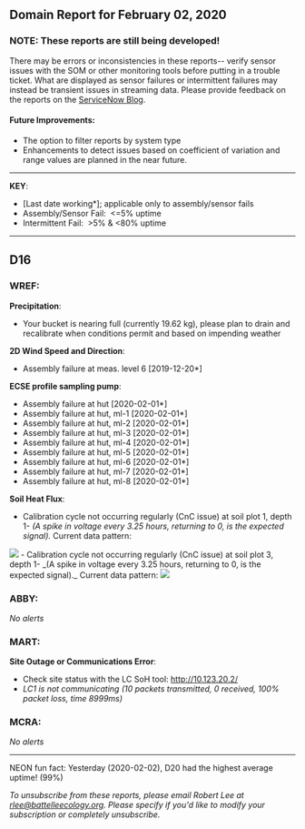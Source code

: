 ## Domain Report for February 02, 2020


### NOTE: These reports are still being developed!
There may be errors or inconsistencies in these reports-- verify sensor issues with the SOM or other monitoring tools before putting in a trouble ticket. What are displayed as sensor failures or intermittent failures may instead be transient issues in streaming data.
Please provide feedback on the reports on the [ServiceNow Blog](https://neon.service-now.com/community?id=community_blog&sys_id=9b4fbe8adbed734017ecf9041d9619be).

#### Future Improvements: 
 - The option to filter reports by system type 
 - Enhancements to detect issues based on coefficient of variation and range values are planned in the near future.

***

**KEY**:

 - [Last date working*]; applicable only to assembly/sensor fails
 - Assembly/Sensor Fail:&nbsp;&nbsp;<=5% uptime
 - Intermittent Fail:&nbsp;&nbsp;>5% & <80% uptime

***
## D16

### WREF:

**Precipitation**:
 - Your bucket is nearing full (currently 19.62 kg), please plan to drain and recalibrate when conditions permit and based on impending weather

**2D Wind Speed and Direction**:
 - Assembly failure at meas. level 6 [2019-12-20*]

**ECSE profile sampling pump**:
 - Assembly failure at hut [2020-02-01*]
 - Assembly failure at hut, ml-1 [2020-02-01*]
 - Assembly failure at hut, ml-2 [2020-02-01*]
 - Assembly failure at hut, ml-3 [2020-02-01*]
 - Assembly failure at hut, ml-4 [2020-02-01*]
 - Assembly failure at hut, ml-5 [2020-02-01*]
 - Assembly failure at hut, ml-6 [2020-02-01*]
 - Assembly failure at hut, ml-7 [2020-02-01*]
 - Assembly failure at hut, ml-8 [2020-02-01*]

**Soil Heat Flux**:
 - Calibration cycle not occurring regularly (CnC issue) at soil plot 1, depth 1- _(A spike in voltage every 3.25 hours, returning to 0, is the expected signal)._ Current data pattern:

<img src="/scratch/SOM/rollingAnalysis/RptDp00/smartAlerts/imgs/NEON.D16.WREF.DP0.00040.001.01800.001.501.000-2020-02-02.png">
 - Calibration cycle not occurring regularly (CnC issue) at soil plot 3, depth 1- _(A spike in voltage every 3.25 hours, returning to 0, is the expected signal)._ Current data pattern:

<img src="/scratch/SOM/rollingAnalysis/RptDp00/smartAlerts/imgs/NEON.D16.WREF.DP0.00040.001.01800.003.501.000-2020-02-02.png">

### ABBY:

_No alerts_

### MART:

**Site Outage or Communications Error**:
 - Check site status with the LC SoH tool: http://10.123.20.2/
 - _LC1 is not communicating (10 packets transmitted, 0 received, 100% packet loss, time 8999ms)_

### MCRA:

_No alerts_

***
NEON fun fact: Yesterday (2020-02-02), D20 had the highest average uptime! (99%)

_To unsubscribe from these reports, please email Robert Lee at rlee@battelleecology.org. Please specify if you'd like to modify your subscription or completely unsubscribe._
